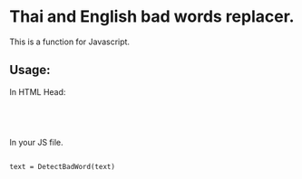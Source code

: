 <h1>Thai and English bad words replacer.</h1>
<p>
This is a function for Javascript.
</p>
<h2>Usage:</h2>
<p>
In HTML Head:
</p>
<pre>
<code>
    <script src="./badwords.js"></script>
</code>
</pre>
<p>
In your JS file.
</p>
<pre>
<code>
text = DetectBadWord(text)
</code>
</pre>